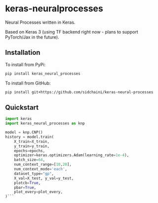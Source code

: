 # keras-neuralprocesses
 Neural Processes written in Keras.

Based on Keras 3 (using TF backend right now - plans to support PyTorch/Jax in the future).


## Installation

To install from PyPi:
```sh
pip install keras_neural_processes
```

To install from GitHub:
```sh
pip install git+https://github.com/sidchaini/keras-neural-processes
```

## Quickstart

```py
import keras
import keras_neural_processes as knp

model = knp.CNP()
history = model.train(
    X_train=X_train,
    y_train=y_train,
    epochs=epochs,
    optimizer=keras.optimizers.Adam(learning_rate=1e-4),
    batch_size=64,
    num_context_range=[10,20],
    num_context_mode='each',
    dataset_type="gp",
    X_val=X_test, y_val=y_test,
    plotcb=True,
    pbar=True,
    plot_every=plot_every,
)```